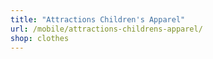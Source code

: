```yaml
---
title: "Attractions Children's Apparel"
url: /mobile/attractions-childrens-apparel/
shop: clothes
---
```

